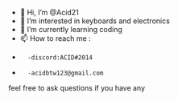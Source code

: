 - 👋 Hi, I’m @Acid21
- 👀 I’m interested in keyboards and electronics
- 🌱 I’m currently learning coding
- 📫 How to reach me :
-       -discord:ACID#2014
-       -acidbtw123@gmail.com

feel free to ask questions if you have any


